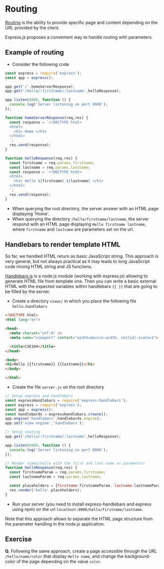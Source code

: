 # Routing


[Routing](https://expressjs.com/en/guide/routing.html) is the ability to provide specific page and content depending on the URL provided by the client.

Express.js proposes a convenient way to handle routing with parameters. 

## Example of routing

* Consider the following code

```javascript
const express = require('express');
const app = express();

app.get('/',homeServerResponse);
app.get('/hello/:firstname/:lastname',helloResponse);

app.listen(8000, function () {
  console.log('Server listening on port 8000');
});

function homeServerResponse(req,res) {
  const response = `<!DOCTYPE html>
  <html>
    <h1> Home </h1>
  </html>
  `;
  res.send(response);
}

function helloResponse(req,res) {
  const firstname = req.params.firstname;
  const lastname = req.params.lastname;
  const response = `<!DOCTYPE html>
  <html>
    <h1> Hello ${firstname} ${lastname} </h1>
  </html>
  `;
  res.send(response);
}
```

* When querying the root directory, the server answer with an HTML page displaying 'Home'.
* When querying the directory `/hello/firstname/lastname`, the server respond with an HTML page displaying `Hello firstname lastname`, where `firstname` and `lastname` are parameters set on the url.

## Handlebars to render template HTML

So far, we handled HTML return as basic JavaScript string. This approach is very general, but not always practical as it may leads to long JavaScript code mixing HTML string and JS functions.

[Handlebars.js](https://handlebarsjs.com/) is a node.js module (working with express.js) allowing to generate HTML file from template one. Then you can write a basic external HTML with the expected variables within handlebars `{{ }}` that are going to be filled by the server.

* Create a directory `views/` in which you place the following file `hello.handlebars`

```html
<!DOCTYPE html>
<html lang="en">

<head>
  <meta charset="utf-8" />
  <meta name="viewport" content="width=device-width, initial-scale=1">

  <title>CSE104</title>
</head>

<body>
<h1>Hello {{firstname}} {{lastname}}</h1>
</body>

</html>
```

* Create the file `server.js` on the root directory

```javascript
// Setup express and handlebars
const expressHandlebars = require('express-handlebars');
const express = require('express');
const app = express();
const handlebards = expressHandlebars.create();
app.engine('handlebars',handlebards.engine);
app.set('view engine','handlebars');

// Setup routing
app.get('/hello/:firstname/:lastname',helloResponse);

app.listen(8000, function () {
  console.log('Server listening on port 8000');
});

// Render views/hello with the first and last name as parameters
function helloResponse(req,res) {
  const firstnameParam = req.params.firstname;
  const lastnameParam = req.params.lastname;

  const placeholders = {firstname:firstnameParam, lastname:lastnameParam};
  res.render('hello',placeholders);
}
```

* Run your server (you need to install express-handlebars and express using npm) on the url `localhost:8000/hello/firstname/lastname`.

Note that this approach allows to separate the HTML page structure from the parameter handling in the node.js application.

## Exercise

__Q.__ Following the same approach, create a page accessible through the URL `/hello/name/color` that display `Hello name`, and change the background-color of the page depending on the value `color`.